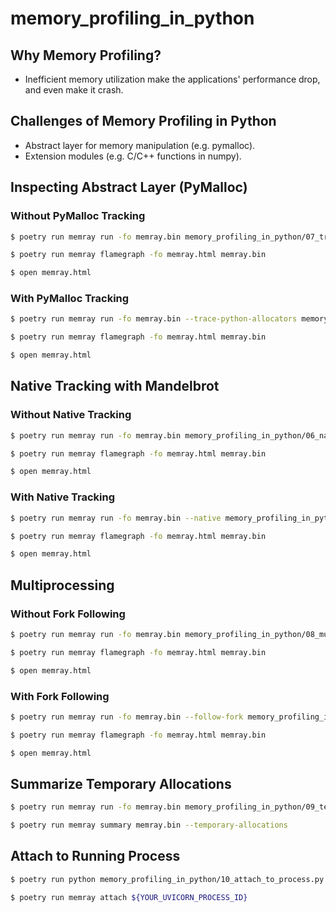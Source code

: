 # memory_profiling_in_python

## Why Memory Profiling?

- Inefficient memory utilization make the applications' performance drop, and even make it crash.


## Challenges of Memory Profiling in Python

- Abstract layer for memory manipulation (e.g. pymalloc).
- Extension modules (e.g. C/C++ functions in numpy).

## Inspecting Abstract Layer (PyMalloc)

### Without PyMalloc Tracking
```bash
$ poetry run memray run -fo memray.bin memory_profiling_in_python/07_track_pymalloc.py

$ poetry run memray flamegraph -fo memray.html memray.bin

$ open memray.html
```

### With PyMalloc Tracking
```bash
$ poetry run memray run -fo memray.bin --trace-python-allocators memory_profiling_in_python/07_track_pymalloc.py

$ poetry run memray flamegraph -fo memray.html memray.bin

$ open memray.html
```

## Native Tracking with Mandelbrot

### Without Native Tracking
```bash
$ poetry run memray run -fo memray.bin memory_profiling_in_python/06_native_tracking.py

$ poetry run memray flamegraph -fo memray.html memray.bin

$ open memray.html
```

### With Native Tracking
```bash
$ poetry run memray run -fo memray.bin --native memory_profiling_in_python/06_native_tracking.py

$ poetry run memray flamegraph -fo memray.html memray.bin

$ open memray.html
```

## Multiprocessing

### Without Fork Following
```bash
$ poetry run memray run -fo memray.bin memory_profiling_in_python/08_multiprocessing_gunicorn.py

$ poetry run memray flamegraph -fo memray.html memray.bin

$ open memray.html
```

### With Fork Following
```bash
$ poetry run memray run -fo memray.bin --follow-fork memory_profiling_in_python/08_multiprocessing_gunicorn.py

$ poetry run memray flamegraph -fo memray.html memray.bin

$ open memray.html
```

## Summarize Temporary Allocations

```bash
$ poetry run memray run -fo memray.bin memory_profiling_in_python/09_temporary_allocation.py

$ poetry run memray summary memray.bin --temporary-allocations
```

## Attach to Running Process

```bash
$ poetry run python memory_profiling_in_python/10_attach_to_process.py

$ poetry run memray attach ${YOUR_UVICORN_PROCESS_ID}

```